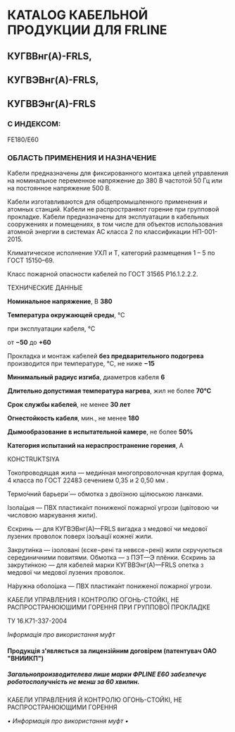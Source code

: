 # КATALOG КАБЕЛЬНОЙ ПРОДУКЦИИ ДЛЯ FRLINE

## КУГВВнг(А)-FRLS,
## КУГВЭВнг(А)-FRLS,
## КУГВВЭнг(А)-FRLS  
### С ИНДЕКСОМ: 
FE180/Е60  

### ОБЛАСТЬ ПРИМЕНЕНИЯ И НАЗНАЧЕНИЕ
Кабели предназначены для фиксированного монтажа цепей управления на номинальное переменное напряжение до 380 В частотой 50 Гц или на постоянное напряжение 500 В.

Кабели изготавливаются для общепромышленного применения и атомных станций. Кабели не распространяют горение при групповой прокладке. Кабели предназначены для эксплуатации в кабельных сооружениях и помещениях, в том числе для объектов использования атомной энергии в системах АС класса 2 по классификации НП-001-2015.

Климатическое исполнение УХЛ и Т, категорий размещения 1 – 5 по ГОСТ 15150–69.

Класс пожарной опасности кабелей по ГОСТ 31565 P1б.1.2.2.2.

ТЕХНИЧЕСКИЕ ДАННЫЕ

**Номинальное напряжение**, В **380**

**Температура окружающей среды**, °С 

при эксплуатации кабеля, °С

от **−50**
до **+60**

Прокладка и монтаж кабелей **без предварительного подогрева**
производится при температуре, °С, не ниже **−15**

**Минимальный радиус изгиба**, диаметров кабеля **6**

**Длительно допустимая температура нагрева**, жил не более **70°C**

**Срок службы кабелей**, не менее **30 лет**

**Огнестойкость кабеля**, мин., не менее **180**

**Дымообразование в испытательной камере**, не более **50%**

**Категория испытаний на нераспространение горения**, A

КОНСTRUKTSIYA

Токопроводящая жила — меди́нная многопроволочная круглая форма, 4 класса по ГОСТ 22483 сечением 0,35 и 2 0,50 мм .

Термо́чний барьери́ — обмотка з двоїзною щілюською ланками.

Ізола́цыя — ПВХ пластика́нт пониженої пожарної угрози (цвітовою чи числовою маркування жили).

Єскринь — для КУГВЭВнг(А)—FRLS вигадка з медової чи медової лузених проволок поверх ізољації кожнеї жили.

Закрути́нка — ізоловані (єске¬рені та невєсе¬рені) жили скручуються серединичними повитями.
Обмотка — з ПЭТ—Э плёнки.
Єскринь за закрути́нкою — для кабелей марки КУГВВЭнг(А)—FRLS опетка з медової чи медової лузених проволок.

На́ружна оболо́шка — ПВХ пластика́нт пониженої пожарної угрози.

КАБЕЛИ УПРАВЛЕНИЯ І КОНТРОЛЮ ОГОНЬ-СТОЙКІ, НЕ РАСПРОСТРАНЮЮШИМИ ГОРЕННЯ ПРИ ГРУППОВОЇ ПРОКЛАДКЕ

ТУ 16.К71-337-2004

*Інформація про використання муфт*

#### Продукція з'являється за лицензійним договірем (патентувач ОАО "ВНИИКП")
##### Загальнопроизводителева лише марки ФРLINE Е60 забезпечує роботосполучність не менш за 60 хвилин.

КАБЕЛИ УПРАВЛЕНИЯ Й КОНТРОЛЮ ОГОНЬ-СТОЙКІ, НЕ РАСПРОСТРАНЮЮЩИМИ ГОРЕННЯ

<em>• Информація про використання муфт •</em>
